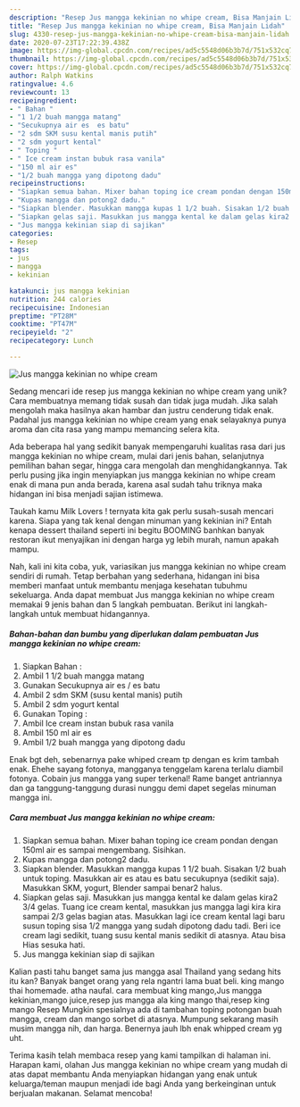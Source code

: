 ```yaml
---
description: "Resep Jus mangga kekinian no whipe cream, Bisa Manjain Lidah"
title: "Resep Jus mangga kekinian no whipe cream, Bisa Manjain Lidah"
slug: 4330-resep-jus-mangga-kekinian-no-whipe-cream-bisa-manjain-lidah
date: 2020-07-23T17:22:39.438Z
image: https://img-global.cpcdn.com/recipes/ad5c5548d06b3b7d/751x532cq70/jus-mangga-kekinian-no-whipe-cream-foto-resep-utama.jpg
thumbnail: https://img-global.cpcdn.com/recipes/ad5c5548d06b3b7d/751x532cq70/jus-mangga-kekinian-no-whipe-cream-foto-resep-utama.jpg
cover: https://img-global.cpcdn.com/recipes/ad5c5548d06b3b7d/751x532cq70/jus-mangga-kekinian-no-whipe-cream-foto-resep-utama.jpg
author: Ralph Watkins
ratingvalue: 4.6
reviewcount: 13
recipeingredient:
- " Bahan "
- "1 1/2 buah mangga matang"
- "Secukupnya air es  es batu"
- "2 sdm SKM susu kental manis putih"
- "2 sdm yogurt kental"
- " Toping "
- " Ice cream instan bubuk rasa vanila"
- "150 ml air es"
- "1/2 buah mangga yang dipotong dadu"
recipeinstructions:
- "Siapkan semua bahan. Mixer bahan toping ice cream pondan dengan 150ml air es sampai mengembang. Sisihkan."
- "Kupas mangga dan potong2 dadu."
- "Siapkan blender. Masukkan mangga kupas 1 1/2 buah. Sisakan 1/2 buah untuk toping. Masukkan air es atau es batu secukupnya (sedikit saja). Masukkan SKM, yogurt, Blender sampai benar2 halus."
- "Siapkan gelas saji. Masukkan jus mangga kental ke dalam gelas kira2 3/4 gelas. Tuang ice cream kental, masukkan jus mangga lagi kira kira sampai 2/3 gelas bagian atas. Masukkan lagi ice cream kental lagi baru susun toping sisa 1/2 mangga yang sudah dipotong dadu tadi. Beri ice cream lagi sedikit, tuang susu kental manis sedikit di atasnya. Atau bisa Hias sesuka hati."
- "Jus mangga kekinian siap di sajikan"
categories:
- Resep
tags:
- jus
- mangga
- kekinian

katakunci: jus mangga kekinian 
nutrition: 244 calories
recipecuisine: Indonesian
preptime: "PT28M"
cooktime: "PT47M"
recipeyield: "2"
recipecategory: Lunch

---
```



![Jus mangga kekinian no whipe cream](https://img-global.cpcdn.com/recipes/ad5c5548d06b3b7d/751x532cq70/jus-mangga-kekinian-no-whipe-cream-foto-resep-utama.jpg)

Sedang mencari ide resep jus mangga kekinian no whipe cream yang unik? Cara membuatnya memang tidak susah dan tidak juga mudah. Jika salah mengolah maka hasilnya akan hambar dan justru cenderung tidak enak. Padahal jus mangga kekinian no whipe cream yang enak selayaknya punya aroma dan cita rasa yang mampu memancing selera kita.

Ada beberapa hal yang sedikit banyak mempengaruhi kualitas rasa dari jus mangga kekinian no whipe cream, mulai dari jenis bahan, selanjutnya pemilihan bahan segar, hingga cara mengolah dan menghidangkannya. Tak perlu pusing jika ingin menyiapkan jus mangga kekinian no whipe cream enak di mana pun anda berada, karena asal sudah tahu triknya maka hidangan ini bisa menjadi sajian istimewa.

Taukah kamu Milk Lovers ! ternyata kita gak perlu susah-susah mencari karena. Siapa yang tak kenal dengan minuman yang kekinian ini? Entah kenapa dessert thailand seperti ini begitu BOOMING banhkan banyak restoran ikut menyajikan ini dengan harga yg lebih murah, namun apakah mampu.


Nah, kali ini kita coba, yuk, variasikan jus mangga kekinian no whipe cream sendiri di rumah. Tetap berbahan yang sederhana, hidangan ini bisa memberi manfaat untuk membantu menjaga kesehatan tubuhmu sekeluarga. Anda dapat membuat Jus mangga kekinian no whipe cream memakai 9 jenis bahan dan 5 langkah pembuatan. Berikut ini langkah-langkah untuk membuat hidangannya.

<!--inarticleads1-->

##### Bahan-bahan dan bumbu yang diperlukan dalam pembuatan Jus mangga kekinian no whipe cream:

1. Siapkan  Bahan :
1. Ambil 1 1/2 buah mangga matang
1. Gunakan Secukupnya air es / es batu
1. Ambil 2 sdm SKM (susu kental manis) putih
1. Ambil 2 sdm yogurt kental
1. Gunakan  Toping :
1. Ambil  Ice cream instan bubuk rasa vanila
1. Ambil 150 ml air es
1. Ambil 1/2 buah mangga yang dipotong dadu


Enak bgt deh, sebenarnya pake whiped cream tp dengan es krim tambah enak. Ehehe sayang fotonya, mangganya tenggelam karena terlalu diambil fotonya. Cobain jus mangga yang super terkenal! Rame banget antriannya dan ga tanggung-tanggung durasi nunggu demi dapet segelas minuman mangga ini. 

<!--inarticleads2-->

##### Cara membuat Jus mangga kekinian no whipe cream:

1. Siapkan semua bahan. Mixer bahan toping ice cream pondan dengan 150ml air es sampai mengembang. Sisihkan.
1. Kupas mangga dan potong2 dadu.
1. Siapkan blender. Masukkan mangga kupas 1 1/2 buah. Sisakan 1/2 buah untuk toping. Masukkan air es atau es batu secukupnya (sedikit saja). Masukkan SKM, yogurt, Blender sampai benar2 halus.
1. Siapkan gelas saji. Masukkan jus mangga kental ke dalam gelas kira2 3/4 gelas. Tuang ice cream kental, masukkan jus mangga lagi kira kira sampai 2/3 gelas bagian atas. Masukkan lagi ice cream kental lagi baru susun toping sisa 1/2 mangga yang sudah dipotong dadu tadi. Beri ice cream lagi sedikit, tuang susu kental manis sedikit di atasnya. Atau bisa Hias sesuka hati.
1. Jus mangga kekinian siap di sajikan


Kalian pasti tahu banget sama jus mangga asal Thailand yang sedang hits itu kan? Banyak banget orang yang rela ngantri lama buat beli. king mango thai homemade. atha naufal. cara membuat king mango,Jus mangga kekinian,mango juice,resep jus mangga ala king mango thai,resep king mango Resep Mungkin spesialnya ada di tambahan toping potongan buah mangga, cream dan mango sorbet di atasnya. Mumpung sekarang masih musim mangga nih, dan harga. Benernya jauh lbh enak whipped cream yg uht. 

Terima kasih telah membaca resep yang kami tampilkan di halaman ini. Harapan kami, olahan Jus mangga kekinian no whipe cream yang mudah di atas dapat membantu Anda menyiapkan hidangan yang enak untuk keluarga/teman maupun menjadi ide bagi Anda yang berkeinginan untuk berjualan makanan. Selamat mencoba!
